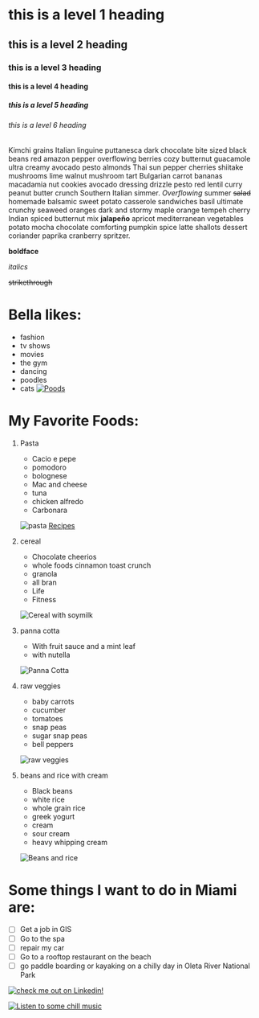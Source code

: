 # this is a level 1 heading
## this is a level 2 heading
### this is a level 3 heading
#### this is a level 4 heading
##### this is a level 5 heading
###### this is a level 6 heading
Kimchi grains Italian linguine puttanesca dark chocolate bite sized black beans red amazon pepper overflowing berries cozy butternut guacamole ultra creamy avocado pesto almonds Thai sun pepper cherries shiitake mushrooms lime walnut mushroom tart Bulgarian carrot bananas macadamia nut cookies avocado dressing drizzle pesto red 
lentil curry peanut butter crunch Southern Italian simmer. _Overflowing_ summer ~~salad~~ homemade balsamic sweet potato casserole sandwiches basil ultimate crunchy seaweed oranges dark and stormy maple orange tempeh cherry Indian spiced butternut mix **jalapeño** apricot mediterranean vegetables potato mocha chocolate comforting pumpkin spice latte shallots dessert coriander paprika cranberry spritzer.

**boldface**

_italics_

~~strikethrough~~


# Bella likes:
* fashion
* tv shows
* movies
* the gym 
* dancing
* poodles
* cats
[![Poods](https://media-be.chewy.com/wp-content/uploads/2021/05/21102059/Poodle-FeaturedImage-1024x615.jpg "my favorite dogs are poodles")](https://github.com/marimh13)

# My Favorite Foods:
1. Pasta
    * Cacio e pepe
    * pomodoro 
    * bolognese
    * Mac and cheese
    * tuna 
    * chicken alfredo
    * Carbonara

    ![pasta](https://therecipecritic.com/wp-content/uploads/2022/11/tag-pasta-1-400x533.jpg "yum!")
    [Recipes](https://www.bonappetit.com/gallery/slideshow/favorite-pasta-recipes "go to recipes")

2. cereal
    * Chocolate cheerios 
    * whole foods cinnamon toast crunch
    * granola
    * all bran
    * Life
    * Fitness

    ![Cereal with soymilk](https://www.verywellhealth.com/thmb/mz1yXslWImJzSxx6cGqsLTzJrlk=/750x0/filters:no_upscale():max_bytes(150000):strip_icc():format(webp)/30D7A016-ABA5-48DD-BE39-3E7A223A03BF-96f2ba9e6c724dc9b2ba638b0c0f44a2.jpeg "I'm not a big fan of cow milk on my cereal")
3. panna cotta
    * With fruit sauce and a mint leaf
    * with  nutella

    ![Panna Cotta](https://natashaskitchen.com/wp-content/uploads/2015/10/Panna-Cotta-6.jpg "I prefer my panna cotta in a cup")
4. raw veggies 
    * baby carrots
    * cucumber
    * tomatoes
    * snap peas
    * sugar snap peas
    * bell peppers

    ![raw veggies](https://www.dinneratthezoo.com/wp-content/uploads/2020/01/veggie-tray-5.jpg "I love veggies with dips")
5. beans and rice with cream 
    * Black beans
    * white rice
    * whole grain rice
    * greek yogurt
    * cream
    * sour cream
    * heavy whipping cream
    
    ![Beans and rice](https://www.veggiesdontbite.com/wp-content/uploads/2020/04/vegan-mexican-dried-black-beans-34.jpg "These colors are so pretty")

# Some things I want to do in Miami are: 
- [ ] Get a job in GIS
- [ ] Go to the spa
- [ ] repair my car
- [ ] Go to a rooftop restaurant on the beach
- [ ] go paddle boarding or kayaking on a chilly day in Oleta River National Park

[![check me out on Linkedin!](https://logos-world.net/wp-content/uploads/2020/05/Linkedin-Logo.png "check me out on Linkedin!")](https://www.linkedin.com/in/maria-maldonado-942774bb/)

[![Listen to some chill music](https://img.youtube.com/vi/3zeHBreluF8/0.jpg)](https://youtu.be/3zeHBreluF8 "Listen to some calm rainy day music")